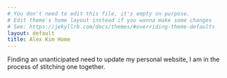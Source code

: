 ```yaml
---
# You don't need to edit this file, it's empty on purpose.
# Edit theme's home layout instead if you wanna make some changes
# See: https://jekyllrb.com/docs/themes/#overriding-theme-defaults
layout: default
title: Alex Kim Home
---
```

<div class="blurb">
<p>Finding an unanticipated need to update my personal website, I am
in the process of stitching one together.</p>
</div>
